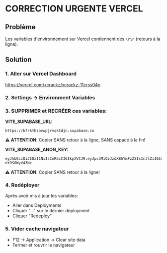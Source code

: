 # CORRECTION URGENTE VERCEL

## Problème
Les variables d'environnement sur Vercel contiennent des `\r\n` (retours à la ligne).

## Solution

### 1. Aller sur Vercel Dashboard
https://vercel.com/xcrackz/xcrackz-11crss04e

### 2. Settings → Environment Variables

### 3. SUPPRIMER et RECRÉER ces variables:

**VITE_SUPABASE_URL:**
```
https://bfrkthzovwpjrvqktdjn.supabase.co
```
⚠️ **ATTENTION**: Copier SANS retour à la ligne, SANS espace à la fin!

**VITE_SUPABASE_ANON_KEY:**
```
eyJhbGciOiJIUzI1NiIsInR5cCI6IkpXVCJ9.eyJpc3MiOiJzdXBhYmFzZSIsInJlZiI6ImJmcmt0aHpvdndwanJ2cWt0ZGpuIiwicm9sZSI6ImFub24iLCJpYXQiOjE3NTk5NzgwNzgsImV4cCI6MjA3NTU1NDA3OH0.ml0TkLYk53U6CqP_iCc8XkZMusFCSI-nYOS0WyV43Nc
```
⚠️ **ATTENTION**: Copier SANS retour à la ligne!

### 4. Redéployer
Après avoir mis à jour les variables:
- Aller dans Deployments
- Cliquer "..." sur le dernier deployment
- Cliquer "Redeploy"

### 5. Vider cache navigateur
- F12 → Application → Clear site data
- Fermer et rouvrir le navigateur

